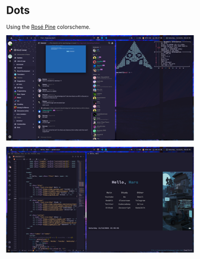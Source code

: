 # Dots
Using the [Rosé Pine](https://rosepinetheme.com) colorscheme.

![img](https://raw.githubusercontent.com/marsupialgutz/dotfiles/main/screenshots/image.png?token=AH7YJZ6IDTJA6AKAFCQI2YTBTHCR6)

![img](https://raw.githubusercontent.com/marsupialgutz/dotfiles/main/screenshots/image2.png?token=AH7YJZ6WQPCTJPSDBOQU7D3BTHCVK)

